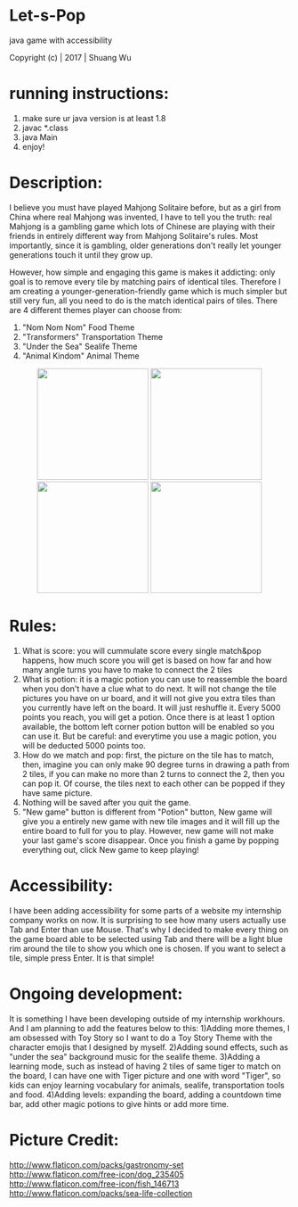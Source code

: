 # Let-s-Pop
java game with accessibility

Copyright (c) | 2017 | Shuang Wu
 
# running instructions:
1. make sure ur java version is at least 1.8
2. javac *.class
3. java Main
4. enjoy!

# Description:
I believe you must have played Mahjong Solitaire before, but as a girl from China where real Mahjong was invented, I have to tell you the truth: real Mahjong is a gambling game which lots of Chinese are playing with their friends in entirely different way from Mahjong Solitaire's rules. Most importantly, since it is gambling, older generations don't really let younger generations touch it until they grow up.

However, how simple and engaging this game is makes it addicting: only goal is to remove every tile by matching pairs of identical tiles. Therefore I am creating a younger-generation-friendly game which is much simpler but still very fun, all you need to do is the match identical pairs of tiles. There are 4 different themes player can choose from:
1. "Nom Nom Nom" Food Theme
2. "Transformers" Transportation Theme
3. "Under the Sea" Sealife Theme
4. "Animal Kindom" Animal Theme
<p align="center">
  <img src="https://github.com/wwsskkaa/Lets-Pop/blob/master/screenshots/animal%20theme.png" width="200"/>
  <img src="https://github.com/wwsskkaa/Lets-Pop/blob/master/screenshots/food%20theme.png" width="200"/>
  <img src="https://github.com/wwsskkaa/Lets-Pop/blob/master/screenshots/transportation%20theme.png" width="200"/>
  <img src="https://github.com/wwsskkaa/Lets-Pop/blob/master/screenshots/sealife%20theme.png" width="200"/>
</p>

# Rules:
1) What is score: you will cummulate score every single match&pop happens, how much score you will get is based on how far and how many angle turns you have to make to connect the 2 tiles
2) What is potion: it is a magic potion you can use to reassemble the board when you don't have a clue what to do next. It will not change the tile pictures you have on ur board, and it will not give you extra tiles than you currently have left on the board. It will just reshuffle it. Every 5000 points you reach, you will get a potion. Once there is at least 1 option available, the bottom left corner potion button will be enabled so you can use it. But be careful: and everytime you use a magic potion, you will be deducted 5000 points too.
3) How do we match and pop: first, the picture on the tile has to match, then, imagine you can only make 90 degree turns in drawing a path from 2 tiles, if you can make no more than 2 turns to connect the 2, then you can pop it. Of course, the tiles next to each other can be popped if they have same picture.
4) Nothing will be saved after you quit the game.
5) "New game" button is different from "Potion" button, New game will give you a entirely new game with new tile images and it will fill up the entire board to full for you to play. However, new game will not make your last game's score disappear. Once you finish a game by popping everything out, click New game to keep playing!

# Accessibility:
I have been adding accessibility for some parts of a website my internship company works on now. It is surprising to see how many users actually use Tab and Enter than use Mouse. That's why I decided to make every thing on the game board able to be selected using Tab and there will be a light blue rim around the tile to show you which one is chosen. If you want to select a tile, simple press Enter. It is that simple!

# Ongoing development:
It is something I have been developing outside of my internship workhours. And I am planning to add the features below to this:
1)Adding more themes, I am obsessed with Toy Story so I want to do a Toy Story Theme with the character emojis that I designed by myself.
2)Adding sound effects, such as "under the sea" background music for the sealife theme.
3)Adding a learning mode, such as instead of having 2 tiles of same tiger to match on the board, I can have one with Tiger picture and one with word "Tiger", so kids can enjoy learning vocabulary for animals, sealife, transportation tools and food.
4)Adding levels: expanding the board, adding a countdown time bar, add other magic potions to give hints or add more time.

# Picture Credit:
http://www.flaticon.com/packs/gastronomy-set
http://www.flaticon.com/free-icon/dog_235405
http://www.flaticon.com/free-icon/fish_146713
http://www.flaticon.com/packs/sea-life-collection
